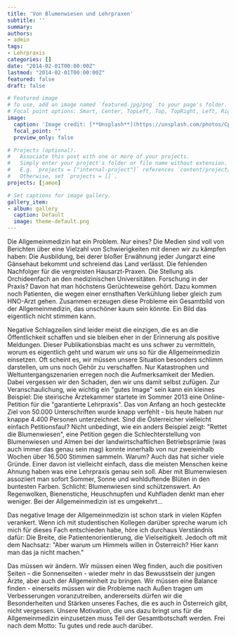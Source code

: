 ```yaml
---
title: 'Von Blumenwiesen und Lehrpraxen'
subtitle: ''
summary: 
authors:
- admin
tags:
- Lehrpraxis
categories: []
date: "2014-02-01T00:00:00Z"
lastmod: "2014-02-01T00:00:00Z"
featured: false
draft: false

# Featured image
# To use, add an image named `featured.jpg/png` to your page's folder.
# Focal point options: Smart, Center, TopLeft, Top, TopRight, Left, Right, BottomLeft, Bottom, BottomRight
image:
  caption: 'Image credit: [**Unsplash**](https://unsplash.com/photos/CpkOjOcXdUY)'
  focal_point: ""
  preview_only: false

# Projects (optional).
#   Associate this post with one or more of your projects.
#   Simply enter your project's folder or file name without extension.
#   E.g. `projects = ["internal-project"]` references `content/project/deep-learning/index.md`.
#   Otherwise, set `projects = []`.
projects: [jamoe]

# Set captions for image gallery.
gallery_item:
- album: gallery
  caption: Default
  image: theme-default.png
---
```

Die Allgemeinmedizin hat ein Problem. Nur eines? Die Medien sind voll von Berichten über eine Vielzahl von Schwierigkeiten mit denen wir zu kämpfen haben: Die Ausbildung, bei derer bloßer Erwähnung jeder Jungarzt eine Gänsehaut bekommt und schreiend das Land verlässt. Die fehlenden Nachfolger für die vergreisten Hausarzt-Praxen. Die Stellung als Orchideenfach an den medizinischen Universitäten. Forschung in der Praxis? Davon hat man höchstens Gerüchteweise gehört. Dazu kommen noch Patienten, die wegen einer ernsthaften Verkühlung lieber gleich zum HNO-Arzt gehen. Zusammen erzeugen diese Probleme ein Gesamtbild von der Allgemeinmedizin, das unschöner kaum sein könnte. Ein Bild das eigentlich nicht stimmen kann. 

Negative Schlagzeilen sind leider meist die einzigen, die es an die Öffentlichkeit schaffen und sie bleiben eher in der Erinnerung als positive Meldungen. Dieser Publikationsbias macht es uns schwer zu vermitteln, worum es eigentlich geht und warum wir uns so für die Allgemeinmedizin einsetzen. Oft scheint es, wir müssen unsere Situation besonders schlimm darstellen, um uns noch Gehör zu verschaffen. Nur Katastrophen und Weltuntergangszenarien erregen noch die Aufmerksamkeit der Medien. Dabei vergessen wir den Schaden, den wir uns damit selbst zufügen. Zur Veranschaulichung, wie wichtig ein "gutes Image" sein kann ein kleines Beispiel:
Die steirische Ärztekammer startete im Sommer 2013 eine Online-Petition für die "garantierte Lehrpraxis". Das von Anfang an hoch gesteckte Ziel von 50.000 Unterschriften wurde knapp verfehlt - bis heute haben nur knappe 4.400 Personen unterzeichnet. Sind die Österreicher vielleicht einfach Petitionsfaul? Nicht unbedingt, wie ein anders Beispiel zeigt: "Rettet die Blumenwiesen", eine Petition gegen die Schlechterstellung von Blumenwiesen und Almen bei der landwirtschaftlichen Betriebsprämie (was auch immer das genau sein mag) konnte innerhalb von nur zweieinhalb Wochen über 16.500 Stimmen sammeln. Warum? Auch das hat sicher viele Gründe. Einer davon ist vielleicht einfach, dass die meisten Menschen keine Ahnung haben was eine Lehrpraxis genau sein soll. Aber mit Blumenwiesen assoziiert man sofort Sommer, Sonne und wohlduftende Blüten in den buntesten Farben. Schlicht: Blumenwiesen sind schützenswert. An Regenwolken, Bienenstiche, Heuschnupfen und Kuhfladen denkt man eher weniger. Bei der Allgemeinmedizin ist es umgekehrt...

Das negative Image der Allgemeinmedizin ist schon stark in vielen Köpfen verankert. Wenn ich mit studentischen Kollegen darüber spreche warum ich mich für dieses Fach entschieden habe, höre ich durchaus Verständnis dafür: Die Breite, die Patientenorientierung, die Vielseitigkeit. Jedoch oft mit dem Nachsatz: "Aber warum um Himmels willen in Österreich? Hier kann man das ja nicht machen."

Das müssen wir ändern. Wir müssen einen Weg finden, auch die positiven Seiten – die Sonnenseiten - wieder mehr in das Bewusstsein der jungen Ärzte, aber auch der Allgemeinheit zu bringen. Wir müssen eine Balance finden - einerseits müssen wir die Probleme nach Außen tragen um Verbesserungen voranzutreiben, andererseits dürfen wir die Besonderheiten und Stärken unseres Faches, die es auch in Österreich gibt, nicht vergessen. 
Unsere Motivation, die uns dazu bringt uns für die Allgemeinmedizin einzusetzen muss Teil der Gesamtbotschaft werden. 
Frei nach dem Motto: Tu gutes und rede auch darüber.
